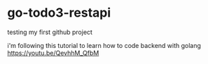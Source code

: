 # go-todo3-restapi
testing my first github project

i'm following this tutorial to learn how to code backend with golang
https://youtu.be/QevhhM_QfbM
